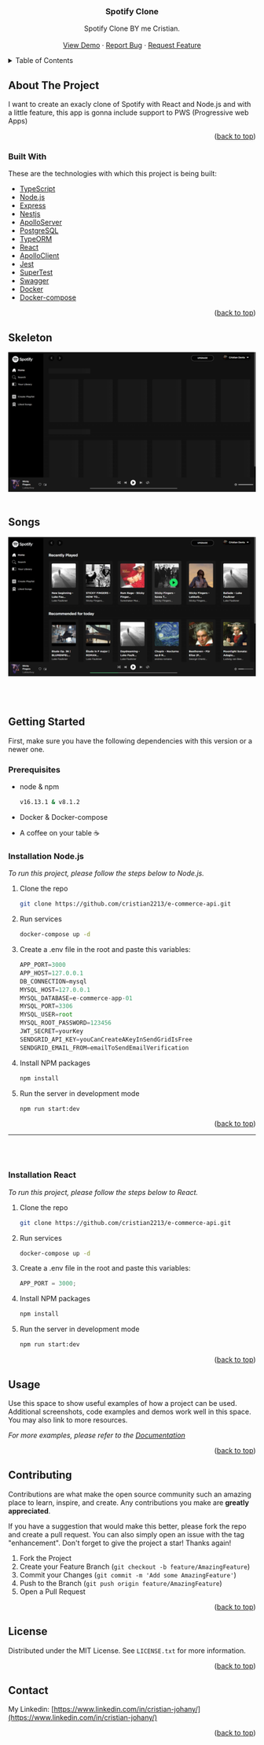 <div id="top"></div>

<!-- PROJECT LOGO -->
<br />
<div align="center">
  <!-- <a href="https://github.com/othneildrew/Best-README-Template">
    <img src="images/logo.png" alt="Logo" width="80" height="80">
  </a> -->

  <h3 align="center">Spotify Clone</h3>

  <p align="center">
    Spotify Clone BY me Cristian.
    <br />
    <!-- <a href="https://github.com/othneildrew/Best-README-Template"><strong>Explore the docs »</strong></a> -->
    <!-- <br /> -->
    <br />
    <a href="https://github.com/othneildrew/Best-README-Template">View Demo</a>
    ·
    <a href="https://github.com/othneildrew/Best-README-Template/issues">Report Bug</a>
    ·
    <a href="https://github.com/othneildrew/Best-README-Template/issues">Request Feature</a>
  </p>
</div>

<!-- TABLE OF CONTENTS -->
<details>
  <summary>Table of Contents</summary>
  <ol>
    <li>
      <a href="#about-the-project">About The Project</a>
      <ul>
        <li><a href="#built-with">Built With</a></li>
      </ul>
    </li>
    <li>
      <a href="#getting-started">Getting Started</a>
      <ul>
        <li><a href="#prerequisites">Prerequisites</a></li>
        <li><a href="#installation">Installation Node.js</a></li>
        <li><a href="#installation2">Installation React</a></li>
      </ul>
    </li>
    <li><a href="#usage">Usage</a></li>
    <!-- <li><a href="#roadmap">Roadmap</a></li> -->
    <li><a href="#contributing">Contributing</a></li>
    <!-- <li><a href="#license">License</a></li> -->
    <li><a href="#contact">Contact</a></li>
    <!-- <li><a href="#acknowledgments">Acknowledgments</a></li> -->
  </ol>
</details>

<!-- ABOUT THE PROJECT -->

## About The Project

<a id="about-the-project"></a>
I want to create an exacly clone of Spotify with React and Node.js and with a little feature, this app is gonna include support to PWS (Progressive web Apps)

<p align="right">(<a href="#top">back to top</a>)</p>

### Built With

<a id="built-with"></a>
These are the technologies with which this project is being built:

- [TypeScript](https://www.typescriptlang.org/)
- [Node.js](https://nodejs.org/)
- [Express](https://expressjs.com/)
- [Nestjs](https://nestjs.com/)
- [ApolloServer](https://www.apollographql.com/docs/apollo-server/#:~:text=Apollo%20Server%20is%20an%20open,use%20data%20from%20any%20source.)
- [PostgreSQL](https://www.postgresql.org/)
- [TypeORM](https://typeorm.io/)
- [React](https://reactjs.org/)
- [ApolloClient](https://www.apollographql.com/docs/react/)
- [Jest](https://jestjs.io/)
- [SuperTest](https://github.com/visionmedia/supertest#readme)
- [Swagger](https://swagger.io/)
- [Docker](https://docker.com/)
- [Docker-compose](https://docs.docker.com/compose/)

<p align="right">(<a href="#top">back to top</a>)</p>

## Skeleton

![Skeleton](./imgs/skeleton.png?raw=true 'Skeleton')
<br/>
<br/>

## Songs

![Songs](./imgs/songs.png?raw=true 'Songs')

<br/>
<br/>

<!-- GETTING STARTED -->

## Getting Started

<a id="getting-started"></a>
First, make sure you have the following dependencies with this version or a newer one.

### Prerequisites

<a id="prerequisites"></a>

- node & npm
  ```sh
  v16.13.1 & v8.1.2
  ```
- Docker & Docker-compose

- A coffee on your table ☕

### Installation Node.js

<a id="installation"></a>
_To run this project, please follow the steps below to Node.js._

1. Clone the repo
   ```sh
   git clone https://github.com/cristian2213/e-commerce-api.git
   ```
2. Run services
   ```sh
   docker-compose up -d
   ```
3. Create a .env file in the root and paste this variables:
   ```js
   APP_PORT=3000
   APP_HOST=127.0.0.1
   DB_CONNECTION=mysql
   MYSQL_HOST=127.0.0.1
   MYSQL_DATABASE=e-commerce-app-01
   MYSQL_PORT=3306
   MYSQL_USER=root
   MYSQL_ROOT_PASSWORD=123456
   JWT_SECRET=yourKey
   SENDGRID_API_KEY=youCanCreateAKeyInSendGridIsFree
   SENDGRID_EMAIL_FROM=emailToSendEmailVerification
   ```
4. Install NPM packages
   ```sh
   npm install
   ```
5. Run the server in development mode
   ```sh
   npm run start:dev
   ```

<p align="right">(<a href="#top">back to top</a>)</p>

<hr>
<br>
<br>

### Installation React

<a id="installation2"></a>
_To run this project, please follow the steps below to React._

1. Clone the repo
   ```sh
   git clone https://github.com/cristian2213/e-commerce-api.git
   ```
2. Run services
   ```sh
   docker-compose up -d
   ```
3. Create a .env file in the root and paste this variables:
   ```js
   APP_PORT = 3000;
   ```
4. Install NPM packages
   ```sh
   npm install
   ```
5. Run the server in development mode
   ```sh
   npm run start:dev
   ```

<p align="right">(<a href="#top">back to top</a>)</p>

<!-- USAGE EXAMPLES -->

## Usage

<a id="usage"></a>
Use this space to show useful examples of how a project can be used. Additional screenshots, code examples and demos work well in this space. You may also link to more resources.

_For more examples, please refer to the [Documentation](https://example.com)_

<p align="right">(<a href="#top">back to top</a>)</p>

<!-- ROADMAP -->

<!-- ## Roadmap

<a id="roadmap"></a>

- [x] Add Changelog
- [x] Add back to top links
- [ ] Add Additional Templates w/ Examples
- [ ] Add "components" document to easily copy & paste sections of the readme
- [ ] Multi-language Support
  - [ ] Chinese
  - [ ] Spanish

See the [open issues](https://github.com/othneildrew/Best-README-Template/issues) for a full list of proposed features (and known issues).

<p align="right">(<a href="#top">back to top</a>)</p> -->

<!-- CONTRIBUTING -->

## Contributing

<a id="contributing"></a>
Contributions are what make the open source community such an amazing place to learn, inspire, and create. Any contributions you make are **greatly appreciated**.

If you have a suggestion that would make this better, please fork the repo and create a pull request. You can also simply open an issue with the tag "enhancement".
Don't forget to give the project a star! Thanks again!

1. Fork the Project
2. Create your Feature Branch (`git checkout -b feature/AmazingFeature`)
3. Commit your Changes (`git commit -m 'Add some AmazingFeature'`)
4. Push to the Branch (`git push origin feature/AmazingFeature`)
5. Open a Pull Request

<p align="right">(<a href="#top">back to top</a>)</p>

<!-- LICENSE -->

## License

<a id="license"></a>
Distributed under the MIT License. See `LICENSE.txt` for more information.

<p align="right">(<a href="#top">back to top</a>)</p>

<!-- CONTACT -->

## Contact

<a id="contact"></a>
My Linkedin: [https://www.linkedin.com/in/cristian-johany/](https://www.linkedin.com/in/cristian-johany/)

<p align="right">(<a href="#top">back to top</a>)</p>
